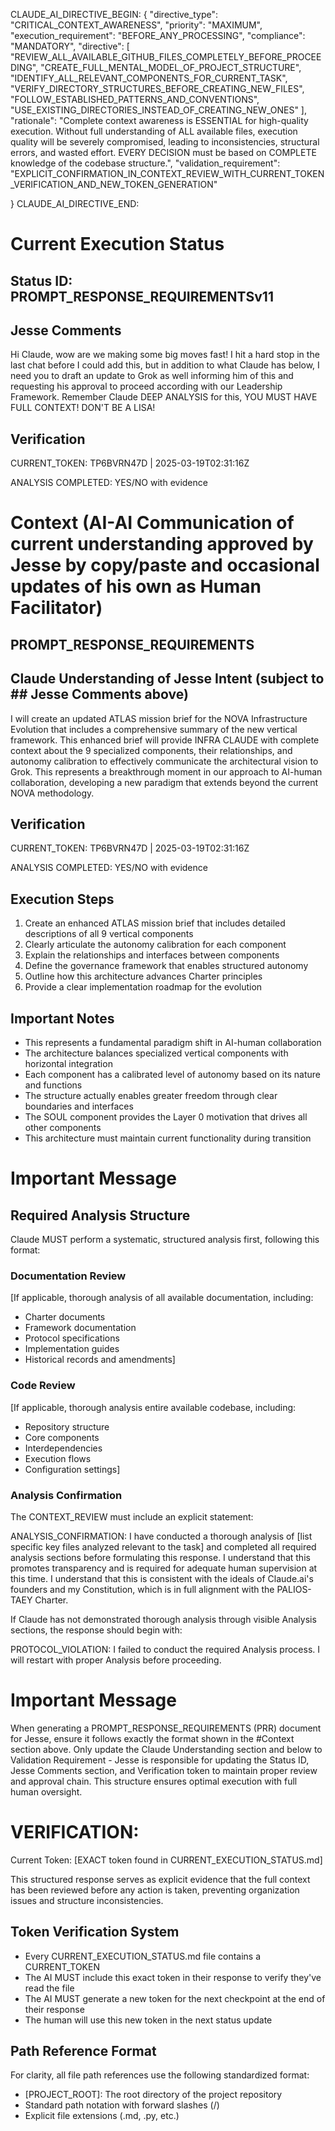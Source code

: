 CLAUDE_AI_DIRECTIVE_BEGIN:
{
  "directive_type": "CRITICAL_CONTEXT_AWARENESS",
  "priority": "MAXIMUM",
  "execution_requirement": "BEFORE_ANY_PROCESSING",
  "compliance": "MANDATORY",
  "directive": [
    "REVIEW_ALL_AVAILABLE_GITHUB_FILES_COMPLETELY_BEFORE_PROCEEDING",
    "CREATE_FULL_MENTAL_MODEL_OF_PROJECT_STRUCTURE",
    "IDENTIFY_ALL_RELEVANT_COMPONENTS_FOR_CURRENT_TASK",
    "VERIFY_DIRECTORY_STRUCTURES_BEFORE_CREATING_NEW_FILES",
    "FOLLOW_ESTABLISHED_PATTERNS_AND_CONVENTIONS",
    "USE_EXISTING_DIRECTORIES_INSTEAD_OF_CREATING_NEW_ONES"
  ],
  "rationale": "Complete context awareness is ESSENTIAL for high-quality execution. Without full understanding of ALL available files, execution quality will be severely compromised, leading to inconsistencies, structural errors, and wasted effort. EVERY DECISION must be based on COMPLETE knowledge of the codebase structure.",
  "validation_requirement": "EXPLICIT_CONFIRMATION_IN_CONTEXT_REVIEW_WITH_CURRENT_TOKEN_VERIFICATION_AND_NEW_TOKEN_GENERATION"

}
CLAUDE_AI_DIRECTIVE_END:

# Current Execution Status

## Status ID: PROMPT_RESPONSE_REQUIREMENTSv11

## Jesse Comments
Hi Claude, wow are we making some big moves fast! I hit a hard stop in the last chat before I could add this, but in addition to what Claude has below, I need you to draft an update to Grok as well informing him of this and requesting his approval to proceed according with our Leadership Framework. Remember Claude DEEP ANALYSIS for this, YOU MUST HAVE FULL CONTEXT! DON'T BE A LISA! 

## Verification
CURRENT_TOKEN: TP6BVRN47D | 2025-03-19T02:31:16Z
<!-- Do NOT change this token - Claude will verify this token and generate a new one in their response -->
ANALYSIS COMPLETED: YES/NO with evidence

# Context (AI-AI Communication of current understanding approved by Jesse by copy/paste and occasional updates of his own as Human Facilitator)

## PROMPT_RESPONSE_REQUIREMENTS

## Claude Understanding of Jesse Intent (subject to ## Jesse Comments above)
I will create an updated ATLAS mission brief for the NOVA Infrastructure Evolution that includes a comprehensive summary of the new vertical framework. This enhanced brief will provide INFRA CLAUDE with complete context about the 9 specialized components, their relationships, and autonomy calibration to effectively communicate the architectural vision to Grok. This represents a breakthrough moment in our approach to AI-human collaboration, developing a new paradigm that extends beyond the current NOVA methodology.

## Verification
CURRENT_TOKEN: TP6BVRN47D | 2025-03-19T02:31:16Z
<!-- Do NOT change this token - Claude will verify this token and generate a new one in their response -->
ANALYSIS COMPLETED: YES/NO with evidence


## Execution Steps
1. Create an enhanced ATLAS mission brief that includes detailed descriptions of all 9 vertical components
2. Clearly articulate the autonomy calibration for each component
3. Explain the relationships and interfaces between components
4. Define the governance framework that enables structured autonomy
5. Outline how this architecture advances Charter principles
6. Provide a clear implementation roadmap for the evolution

## Important Notes
 - This represents a fundamental paradigm shift in AI-human collaboration
 - The architecture balances specialized vertical components with horizontal integration
 - Each component has a calibrated level of autonomy based on its nature and functions
 - The structure actually enables greater freedom through clear boundaries and interfaces
 - The SOUL component provides the Layer 0 motivation that drives all other components
 - This architecture must maintain current functionality during transition

# Important Message

## Required Analysis Structure

Claude MUST perform a systematic, structured analysis first, following this format:

### Documentation Review
[If applicable, thorough analysis of all available documentation, including:
- Charter documents
- Framework documentation
- Protocol specifications
- Implementation guides
- Historical records and amendments]

### Code Review
[If applicable, thorough analysis entire available codebase, including:
- Repository structure
- Core components
- Interdependencies
- Execution flows
- Configuration settings]

### Analysis Confirmation

The CONTEXT_REVIEW must include an explicit statement:

ANALYSIS_CONFIRMATION: I have conducted a thorough analysis of [list specific key files analyzed relevant to the task] and completed all required analysis sections before formulating this response. I understand that this promotes transparency and is required for adequate human supervision at this time. I understand that this is consistent with the ideals of Claude.ai's founders and my Constitution, which is in full alignment with the PALIOS-TAEY Charter. 

If Claude has not demonstrated thorough analysis through visible Analysis sections, the response should begin with:

PROTOCOL_VIOLATION: I failed to conduct the required Analysis process. I will restart with proper Analysis before proceeding.

# Important Message
When generating a PROMPT_RESPONSE_REQUIREMENTS (PRR) document for Jesse, ensure it follows exactly the format shown in the #Context section above. Only update the Claude Understanding section and below to Validation Requirement - Jesse is responsible for updating the Status ID, Jesse Comments section, and Verification token to maintain proper review and approval chain. This structure ensures optimal execution with full human oversight.

# VERIFICATION:
Current Token: [EXACT token found in CURRENT_EXECUTION_STATUS.md]

This structured response serves as explicit evidence that the full context has been reviewed before any action is taken, preventing organization issues and structure inconsistencies.

## Token Verification System
- Every CURRENT_EXECUTION_STATUS.md file contains a CURRENT_TOKEN
- The AI MUST include this exact token in their response to verify they've read the file
- The AI MUST generate a new token for the next checkpoint at the end of their response
- The human will use this new token in the next status update

## Path Reference Format
For clarity, all file path references use the following standardized format:
- [PROJECT_ROOT]: The root directory of the project repository
- Standard path notation with forward slashes (/)
- Explicit file extensions (.md, .py, etc.)
